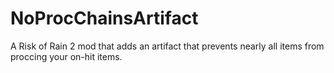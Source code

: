 # NoProcChainsArtifact
 A Risk of Rain 2 mod that adds an artifact that prevents nearly all items from proccing your on-hit items.
